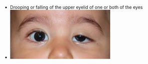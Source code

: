 - Drooping or falling of the upper eyelid of one or both of the eyes
- ![ptosis](assets/ptosis/ptosis.jpg)